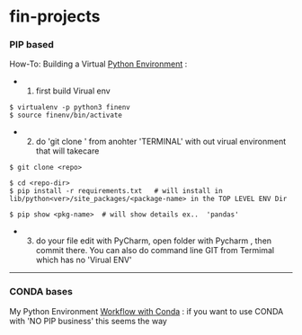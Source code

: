 # fin-projects



### PIP based

How-To: Building a Virtual [Python Environment](https://developer.akamai.com/blog/2017/06/21/how-building-virtual-python-environment) : 
- 1. first build Virual env 

```
$ virtualenv -p python3 finenv
$ source finenv/bin/activate

```

- 2. do 'git clone <repo>'  from anohter 'TERMINAL' with out virual environment that will takecare

```
$ git clone <repo>

$ cd <repo-dir>
$ pip install -r requirements.txt   # will install in lib/python<ver>/site_packages/<package-name> in the TOP LEVEL ENV Dir

$ pip show <pkg-name>  # will show details ex..  'pandas' 
```

- 3. do your file edit with PyCharm, open <gitrepo-dir> folder with Pycharm , then commit there. You can also do command line GIT from Termimal which has no 'Virual ENV'
------------------------------------------
### CONDA bases

My Python Environment [Workflow with Conda](https://tdhopper.com/blog/my-python-environment-workflow-with-conda/) : if you want to use CONDA with 'NO PIP business' this seems the way
    
